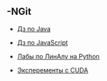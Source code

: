 ## -NGit

- [Дз по Java](https://github.com/NelosG/-NGit/tree/master/Java%20HM)

- [Дз по JavaScript](https://github.com/NelosG/-NGit/tree/master/Js%20HM)

- [Лабы по ЛинАлу на Python](https://github.com/NelosG/-NGit/tree/master/Python%20LAB)

- [Эксперементы с CUDA](https://github.com/NelosG/-NGit/tree/master/Cuda)
